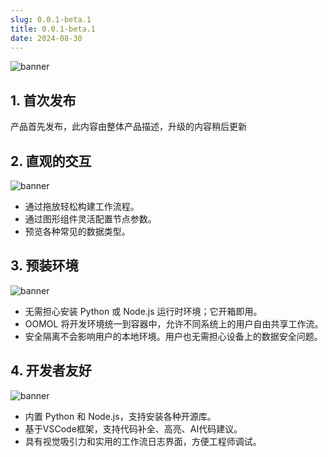 ```yaml
---
slug: 0.0.1-beta.1
title: 0.0.1-beta.1
date: 2024-08-30
---
```


![banner](@site/static/img/oomol_studio.jpg)

<!-- truncate -->

## 1. 首次发布

产品首先发布，此内容由整体产品描述，升级的内容稍后更新

## 2. 直观的交互

![banner](@site/static/img/feature_1.jpg)

- 通过拖放轻松构建工作流程。
- 通过图形组件灵活配置节点参数。
- 预览各种常见的数据类型。

## 3. 预装环境

![banner](@site/static/img/feature_2.jpg)

- 无需担心安装 Python 或 Node.js 运行时环境；它开箱即用。
- OOMOL 将开发环境统一到容器中，允许不同系统上的用户自由共享工作流。
- 安全隔离不会影响用户的本地环境。用户也无需担心设备上的数据安全问题。

## 4. 开发者友好

![banner](@site/static/img/feature_3.jpg)

- 内置 Python 和 Node.js，支持安装各种开源库。
- 基于VSCode框架，支持代码补全、高亮、AI代码建议。
- 具有视觉吸引力和实用的工作流日志界面，方便工程师调试。
